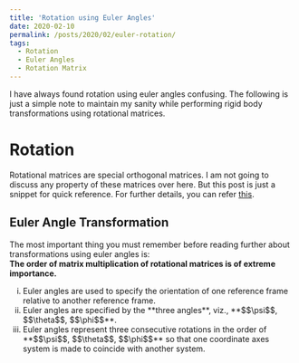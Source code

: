 ```yaml
---
title: 'Rotation using Euler Angles'
date: 2020-02-10
permalink: /posts/2020/02/euler-rotation/
tags:
  - Rotation
  - Euler Angles
  - Rotation Matrix
---
```


I have always found rotation using euler angles confusing. The following is just a simple note to maintain my sanity while performing rigid body transformations using rotational matrices.

# Rotation

Rotational matrices are special orthogonal matrices. I am not going to discuss any property of these matrices over here. But this post is just a snippet for quick reference. For further details, you can refer [this](https://en.wikipedia.org/wiki/Rotation_matrix).

## Euler Angle Transformation
The most important thing you must remember before reading further about transformations using euler angles is:  
**The order of matrix multiplication of rotational matrices is of extreme importance.**


<ol type="i">
  <li>Euler angles are used to specify the orientation of one reference frame relative to another reference frame.</li>
  <li>Euler angles are specified by the **three angles**, viz., **$$\psi$$, $$\theta$$, $$\phi$$**.</li>
  <li>Euler angles represent three consecutive rotations in the order of **$$\psi$$, $$\theta$$, $$\phi$$** so that one coordinate axes system is made to coincide with another system.</li>
</ol>



